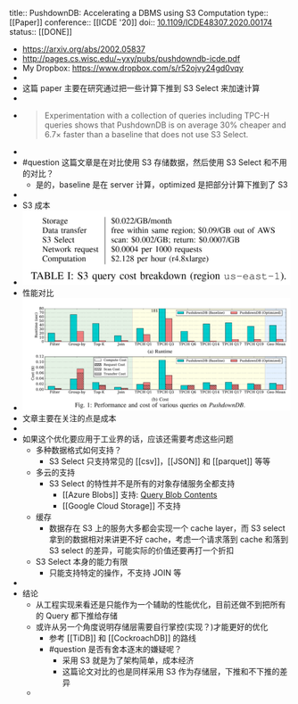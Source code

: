 title:: PushdownDB: Accelerating a DBMS using S3 Computation
type:: [[Paper]]
conference:: [[ICDE '20]]
doi:: [10.1109/ICDE48307.2020.00174](https://doi.org/10.1109/ICDE48307.2020.00174)
status:: [[DONE]]

- https://arxiv.org/abs/2002.05837
- http://pages.cs.wisc.edu/~yxy/pubs/pushdowndb-icde.pdf
- My Dropbox: https://www.dropbox.com/s/r52ojvy24gd0vqy
-
- 这篇 paper 主要在研究通过把一些计算下推到 S3 Select 来加速计算
-
- >  Experimentation with a collection of queries including TPC-H queries shows that PushdownDB
  is on average 30% cheaper and 6.7× faster than a baseline that does not use S3 Select.
-
- #question 这篇文章是在对比使用 S3 存储数据，然后使用 S3 Select 和不用的对比？
	- 是的，baseline 是在 server 计算，optimized 是把部分计算下推到了 S3
-
- S3 成本
- ![image.png](../assets/image_1644140694682_0.png)
- 性能对比
- ![image.png](../assets/image_1644140947580_0.png)
- 文章主要在关注的点是成本
-
- 如果这个优化要应用于工业界的话，应该还需要考虑这些问题
	- 多种数据格式如何支持？
		- S3 Select 只支持常见的 [[csv]]，[[JSON]] 和 [[parquet]] 等等
	- 多云的支持
		- S3 Select 的特性并不是所有的对象存储服务全都支持
			- [[Azure Blobs]] 支持: [Query Blob Contents](https://docs.microsoft.com/en-us/rest/api/storageservices/query-blob-contents)
			- [[Google Cloud Storage]] 不支持
	- 缓存
		- 数据存在 S3 上的服务大多都会实现一个 cache layer，而 S3 select 拿到的数据相对来讲更不好 cache，考虑一个请求落到 cache 和落到 S3 select 的差异，可能实际的价值还要再打一个折扣
	- S3 Select 本身的能力有限
		- 只能支持特定的操作，不支持 JOIN 等
-
- 结论
	- 从工程实现来看还是只能作为一个辅助的性能优化，目前还做不到把所有的 Query 都下推给存储
	- 或许从另一个角度说明存储层需要自行掌控(实现？)才能更好的优化
		- 参考 [[TiDB]] 和 [[CockroachDB]] 的路线
		- #question 是否有舍本逐末的嫌疑呢？
			- 采用 S3 就是为了架构简单，成本经济
			- 这篇论文对比的也是同样采用 S3 作为存储层，下推和不下推的差异
	-